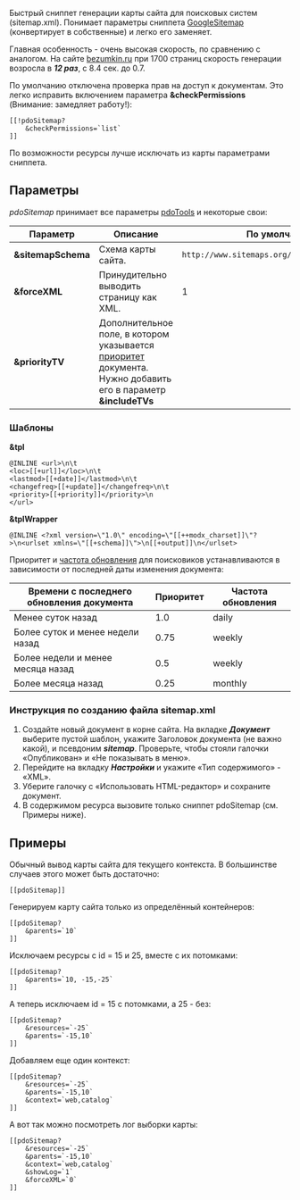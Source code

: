 Быстрый сниппет генерации карты сайта для поисковых систем (sitemap.xml). Понимает параметры сниппета [GoogleSitemap][1] (конвертирует в собственные) и легко его заменяет.

Главная особенность - очень высокая скорость, по сравнению с аналогом. На сайте [bezumkin.ru][2] при 1700 страниц скорость генерации возросла в ***12 раз***, с 8.4 сек. до 0.7.

По умолчанию отключена проверка прав на доступ к документам. Это легко исправить включением параметра **&checkPermissions** (Внимание: замедляет работу!):
```
[[!pdoSitemap?
	&checkPermissions=`list`
]]
```

По возможности ресурсы лучше исключать из карты параметрами сниппета.

## Параметры
*pdoSitemap* принимает все параметры [pdoTools][3] и некоторые свои:

Параметр | Описание | По умолчанию
---|---|---
**&sitemapSchema** | Схема карты сайта. | `http://www.sitemaps.org/schemas/sitemap/0.9`
**&forceXML** | Принудительно выводить страницу как XML. | 1
**&priorityTV** | Дополнительное поле, в котором указывается [приоритет][4] документа. Нужно добавить его в параметр **&includeTVs** | 

### Шаблоны

**&tpl**  
```
@INLINE <url>\n\t
<loc>[[+url]]</loc>\n\t
<lastmod>[[+date]]</lastmod>\n\t
<changefreq>[[+update]]</changefreq>\n\t
<priority>[[+priority]]</priority>\n
</url>
```
**&tplWrapper** 
```
@INLINE <?xml version=\"1.0\" encoding=\"[[++modx_charset]]\"?>\n<urlset xmlns=\"[[+schema]]\">\n[[+output]]\n</urlset>
```


Приоритет и [частота обновления][5] для поисковиков устанавливаются в зависимости от последней даты изменения документа:

Времени с последнего обновления документа | Приоритет | Частота обновления
---|---|---
Менее суток назад | 1.0 | daily
Более суток и менее недели назад | 0.75 | weekly
Более недели и менее месяца назад | 0.5 | weekly
Более месяца назад | 0.25 | monthly


### Инструкция по созданию файла sitemap.xml

1. Создайте новый документ в корне сайта. На вкладке ***Документ*** выберите пустой шаблон, укажите Заголовок документа (не важно какой), и псевдоним ***sitemap***. Проверьте, чтобы стояли галочки «Опубликован» и «Не показывать в меню».
2. Перейдите на вкладку ***Настройки*** и укажите «Тип содержимого» - «XML».
3. Уберите галочку с «Использовать HTML-редактор» и сохраните документ.
4. В содержимом ресурса вызовите только сниппет pdoSitemap (см. Примеры ниже).

## Примеры
Обычный вывод карты сайта для текущего контекста. В большинстве случаев этого может быть достаточно:
```
[[pdoSitemap]]
```

Генерируем карту сайта только из определённый контейнеров:
```
[[pdoSitemap?
	&parents=`10`
]]
```

Исключаем ресурсы с id = 15 и 25, вместе с их потомками:
```
[[pdoSitemap?
	&parents=`10, -15,-25`
]]
```

А теперь исключаем id = 15 с потомками, а 25 - без:
```
[[pdoSitemap?
	&resources=`-25`
	&parents=`-15,10`
]]
```

Добавляем еще один контекст:
```
[[pdoSitemap?
	&resources=`-25`
	&parents=`-15,10`
	&context=`web,catalog`
]]
```

А вот так можно посмотреть лог выборки карты:
```
[[pdoSitemap?
	&resources=`-25`
	&parents=`-15,10`
	&context=`web,catalog`
	&showLog=`1`
	&forceXML=`0`
]]
```

[1]: http://rtfm.modx.com/extras/revo/googlesitemap
[2]: http://bezumkin.ru/sitemap.xml
[3]: /ru/01_Компоненты/01_pdoTools/04_Общие_параметры.md
[4]: http://www.sitemaps.org/ru/protocol.html#prioritydef
[5]: http://www.sitemaps.org/ru/protocol.html#changefreqdef
